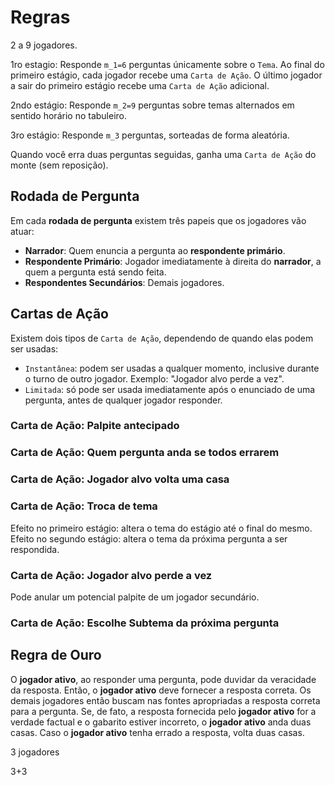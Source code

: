 # Regras

2 a 9 jogadores.

1ro estagio: Responde `m_1=6` perguntas únicamente sobre o `Tema`. Ao final do primeiro estágio, cada jogador recebe uma `Carta de Ação`. O último jogador a sair do primeiro estágio recebe uma `Carta de Ação` adicional.

2ndo estágio: Responde `m_2=9` perguntas sobre temas alternados em sentido horário no tabuleiro.

3ro estágio: Responde `m_3` perguntas, sorteadas de forma aleatória.

Quando você erra duas perguntas seguidas, ganha uma `Carta de Ação` do monte (sem reposição). 

## Rodada de Pergunta

Em cada **rodada de pergunta** existem três papeis que os jogadores vão atuar:

- **Narrador**: Quem enuncia a pergunta ao **respondente primário**.
- **Respondente Primário**: Jogador imediatamente à direita do **narrador**, a quem a pergunta está sendo feita.
- **Respondentes Secundários**: Demais jogadores.



## Cartas de Ação

Existem dois tipos de `Carta de Ação`, dependendo de quando elas podem ser usadas:

- `Instantânea`: podem ser usadas a qualquer momento, inclusive durante o turno de outro jogador. Exemplo: "Jogador alvo perde a vez".
- `Limitada`: só pode ser usada imediatamente após o enunciado de uma pergunta, antes de qualquer jogador responder.

### Carta de Ação: Palpite antecipado

### Carta de Ação: Quem pergunta anda se todos errarem

### Carta de Ação: Jogador alvo volta uma casa

### Carta de Ação: Troca de tema

Efeito no primeiro estágio: altera o tema do estágio até o final do mesmo.
Efeito no segundo estágio: altera o tema da próxima pergunta a ser respondida. 

### Carta de Ação: Jogador alvo perde a vez

Pode anular um potencial palpite de um jogador secundário.

### Carta de Ação: Escolhe Subtema da próxima pergunta

## Regra de Ouro

O **jogador ativo**, ao responder uma pergunta, pode duvidar da veracidade da resposta. Então, o **jogador ativo** deve fornecer a resposta correta. Os demais jogadores então buscam nas fontes apropriadas a resposta correta para a pergunta. Se, de fato, a resposta fornecida pelo **jogador ativo** for a verdade factual e o gabarito estiver incorreto, o **jogador ativo** anda duas casas. Caso o **jogador ativo** tenha errado a resposta, volta duas casas.  


3 jogadores 

3+3